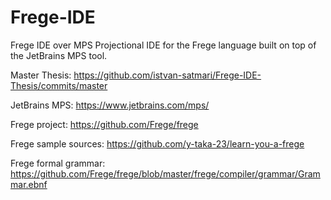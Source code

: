 # Frege-IDE
Frege IDE over MPS
Projectional IDE for the Frege language built on top of the JetBrains MPS tool.


Master Thesis:
https://github.com/istvan-satmari/Frege-IDE-Thesis/commits/master


JetBrains MPS:
https://www.jetbrains.com/mps/


Frege project:
https://github.com/Frege/frege

Frege sample sources:
https://github.com/y-taka-23/learn-you-a-frege

Frege formal grammar:
https://github.com/Frege/frege/blob/master/frege/compiler/grammar/Grammar.ebnf
